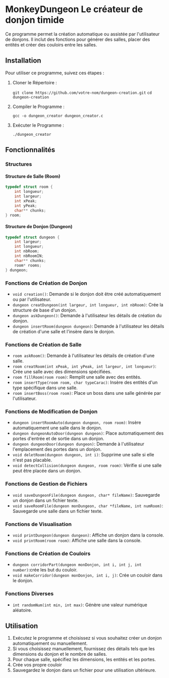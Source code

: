# MonkeyDungeon Le créateur de donjon timide

Ce programme permet la création automatique ou assistée par l'utilisateur de donjons. Il inclut des fonctions pour générer des salles, placer des entités et créer des couloirs entre les salles.

## Installation

Pour utiliser ce programme, suivez ces étapes :

1.  Cloner le Répertoire :

    `git clone https://github.com/votre-nom/dungeon-creation.git`
    `cd dungeon-creation`

2.  Compiler le Programme :

    `gcc -o dungeon_creator dungeon_creator.c`

3.  Exécuter le Programme :

    `./dungeon_creator`

## Fonctionnalités

### Structures

#### Structure de Salle (Room)

```C
typedef struct room {
    int longueur;
    int largeur;
    int xPeak;
    int yPeak;
    char** chunks;
} room;
```

#### Structure de Donjon (Dungeon)

```C
typedef struct dungeon {
    int largeur;
    int longueur;
    int nbRoom;
    int nbRoomIN;
    char** chunks;
    room* rooms;
} dungeon;
```

### Fonctions de Création de Donjon

- `void creation()`: Demande si le donjon doit être créé automatiquement ou par l'utilisateur.
- `dungeon creatDungeon(int largeur, int longueur, int nbRoom)`: Crée la structure de base d'un donjon.
- `dungeon askDungeon()`: Demande à l'utilisateur les détails de création du donjon.
- `dungeon insertRoom(dungeon dungeon)`: Demande à l'utilisateur les détails de création d'une salle et l'insère dans le donjon.

### Fonctions de Création de Salle

- `room askRoom()`: Demande à l'utilisateur les détails de création d'une salle.
- `room creatRoom(int xPeak, int yPeak, int largeur, int longueur)`: Crée une salle avec des dimensions spécifiées.
- `room fillRoom(room room)`: Remplit une salle avec des entités.
- `room insertType(room room, char typeCarac)`: Insère des entités d'un type spécifique dans une salle.
- `room insertBoss(room room)`: Place un boss dans une salle générée par l'utilisateur.

### Fonctions de Modification de Donjon

- `dungeon insertRoomAuto(dungeon dungeon, room room)`: Insère automatiquement une salle dans le donjon.
- `dungeon dungeonAutoDoor(dungeon dungeon)`: Place automatiquement des portes d'entrée et de sortie dans un donjon.
- `dungeon dungeonDoor(dungeon dungeon)`: Demande à l'utilisateur l'emplacement des portes dans un donjon.
- `void deletRoom(dungeon dungeon, int i)`: Supprime une salle si elle n'est pas placable.
- `void detectCollision(dungeon dungeon, room room)`: Vérifie si une salle peut être placée dans un donjon.

### Fonctions de Gestion de Fichiers

- `void saveDungeonFile(dungeon dungeon, char* fileName)`: Sauvegarde un donjon dans un fichier texte.
- `void saveRoomFile(dungeon monDungeon, char *fileName, int numRoom)`: Sauvegarde une salle dans un fichier texte.

### Fonctions de Visualisation

- `void printDungeon(dungeon dungeon)`: Affiche un donjon dans la console.
- `void printRoom(room room)`: Affiche une salle dans la console.

### Fonctions de Création de Couloirs

- `dungeon corridorPart(dungeon monDonjon, int i, int j, int number)`:crée les but du couloir.
- `void makeCorridor(dungeon monDonjon, int i, j)`: Crée un couloir dans le donjon.

### Fonctions Diverses

- `int randomNum(int min, int max)`: Génère une valeur numérique aléatoire.

## Utilisation

1.  Exécutez le programme et choisissez si vous souhaitez créer un donjon automatiquement ou manuellement.
2.  Si vous choisissez manuellement, fournissez des détails tels que les dimensions du donjon et le nombre de salles.
3.  Pour chaque salle, spécifiez les dimensions, les entités et les portes.
4.  Crée vos propre couloir
5.  Sauvegardez le donjon dans un fichier pour une utilisation ultérieure.
